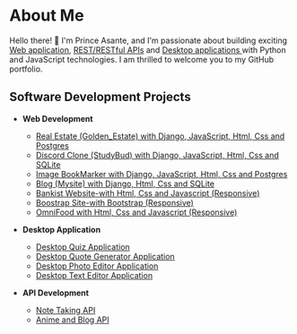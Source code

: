 <h1>About Me</h1>
<p>Hello there! 👋 I'm Prince Asante, and I'm passionate about building exciting <a href="https://github.com/protoncodecoin">Web application</a>, <a href="https://github.com/protoncodecoin">REST/RESTful APIs</a> and <a href="https://github.com/protoncodecoin">Desktop applications </a>with Python and JavaScript technologies.
I am thrilled to welcome you to my GitHub portfolio.</p>

<h2>Software Development Projects</h2>

- <b>Web Development</b>
  - [Real Estate (Golden_Estate) with Django, JavaScript, Html, Css and Postgres](https://github.com/protoncodecoin/Real_Estate)
  - [Discord Clone (StudyBud) with Django, JavaScript, Html, Css and SQLite](https://github.com/protoncodecoin/Discord_studybud)
  - [Image BookMarker with Django, JavaScript, Html, Css and Postgres](https://github.com/protoncodecoin/image-bookmaker-site)
  - [Blog (Mysite) with Django, Html, Css and SQLite](https://github.com/protoncodecoin/Blog-site)
  - [Bankist Website-with Html, Css and Javascript (Responsive)](https://github.com/protoncodecoin/Bankist-Website/tree/main)
  - [Boostrap Site-with Bootstrap (Responsive)](https://github.com/protoncodecoin/Bootstrap-Developer)
  - [OmniFood with Html, Css and Javascript (Responsive)](https://github.com/protoncodecoin/omni-food)


- <b>Desktop Application</b>
  - [Desktop Quiz Application](https://github.com/protoncodecoin/quizla)
  - [Desktop Quote Generator Application](https://github.com/protoncodecoin/GRIMM-QUOTE-GENERATOR)
  - [Desktop Photo Editor Application](https://github.com/protoncodecoin/Photo-Editor)
  - [Desktop Text Editor Application](https://github.com/protoncodecoin/RichText-Editor)

- <b>API Development</b>
  - [Note Taking API](https://github.com/protoncodecoin/Note-api)
  - [Anime and Blog API](https://github.com/protoncodecoin/creative-blog)

<!--
**protoncodecoin/protoncodecoin** is a ✨ _special_ ✨ repository because its `README.md` (this file) appears on your GitHub profile.

Here are some ideas to get you started:

- 🔭 I’m currently working on ...
- 🌱 I’m currently learning ...
- 👯 I’m looking to collaborate on ...
- 🤔 I’m looking for help with ...
- 💬 Ask me about ...
- 📫 How to reach me: ...
- 😄 Pronouns: ...
- ⚡ Fun fact: ...
-->
